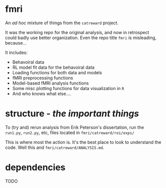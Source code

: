 # fmri

An _ad hoc_ mixture of things from the `catreward` project. 

It was the working repo for the original analysis, and now in retrospect could badly use better organization. Even the repo title `fmri` is misleading, because...

It includes:
- Behavoiral data 
- RL model fit data for the behavoiral data
- Loading functions for both data and models
- fMRI preprocessing functions
- Model-based fMRI analysis functions
- Some misc plotting functions for data visualization in `R`
- And who knows what else....

# structure - *the important things*
To (try and) rerun analysis from Erik Peterson's dissertation, run the `run1.py`, `run2.py`, etc, files located in `fmri/catreward/roi/exps/` 

This is where most the action is. It's the best place to look to understand the code. Well this and `fmri/catreward/ANALYSIS.md`.

# dependencies
TODO

